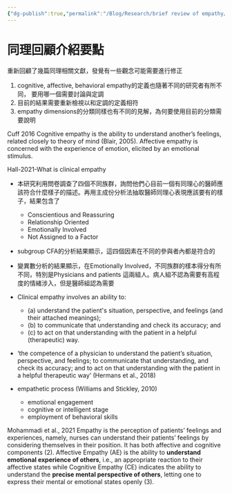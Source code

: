 ```yaml
---
{"dg-publish":true,"permalink":"/Blog/Research/brief review of empathy/","title":"同理回顧介紹要點","tags":["blog","empathy","manuscript"],"created":"2022-04-18","updated":""}
---
```



# 同理回顧介紹要點
重新回顧了幾篇同理相關文獻，發覺有一些觀念可能需要進行修正

1. cognitive, affective, behavioral empathy的定義也隨著不同的研究者有所不同， 要用哪一個需要討論與定調
2. 目前的結果需要重新檢視以和定調的定義相符
3. empathy dimensions的分類同樣也有不同的見解，為何要使用目前的分類需要說明


Cuff 2016
Cognitive empathy is the ability to understand another’s feelings, related closely to theory of mind (Blair, 2005).
Affective empathy is concerned with the experience of emotion, elicited by an emotional stimulus.

Hall-2021-What is clinical empathy
- 本研究利用問卷調查了四個不同族群，詢問他們心目前一個有同理心的醫師應該符合什麼樣子的描述。再用主成份分析法抽取醫師同理心表現應該要有的樣子，結果包含了
	- Conscientious and Reassuring
	- Relationship Oriented
	- Emotionally Involved
	- Not Assigned to a Factor
- subgroup CFA的分析結果顯示，這四個因素在不同的參與者內都是符合的
- 變異數分析的結果顯示，在Emotionally Involved，不同族群的樣本得分有所不同，特別是Physicians and patients 這兩組人。病人組不認為需要有高程度的情緒涉入，但是醫師組認為需要

- Clinical empathy involves an ability to:
  - (a) understand the patient's situation, perspective, and feelings (and their attached meanings);
  - (b) to communicate that understanding and check its accuracy; and
  - (c) to act on that understanding with the patient in a helpful (therapeutic) way.

- ‘the competence of a physician to understand the patient’s situation, perspective, and feelings; to communicate that understanding, and check its accuracy; and to act on that understanding with the patient in a helpful therapeutic way’ (Hermans et al., 2018)

- empathetic process (Williams and Stickley, 2010)
  - emotional engagement
  - cognitive or intelligent stage
  - employment of behavioral skills

Mohammadi et al., 2021
Empathy is the perception of patients’ feelings and experiences, namely, nurses can understand their patients’ feelings by considering themselves in their position. It has both affective and cognitive components (2). Affective Empathy (AE) is the ability to **understand emotional experience of others**, i.e., an appropriate reaction to their affective states while Cognitive Empathy (CE) indicates the ability to understand the **precise mental perspective of others**, letting one to express their mental or emotional states openly (3).